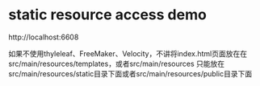# static resource access demo

http://localhost:6608

如果不使用thyleleaf、FreeMaker、Velocity，不讲将index.html页面放在在src/main/resources/templates，或者src/main/resources
只能放在src/main/resources/static目录下面或者src/main/resources/public目录下面